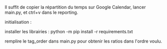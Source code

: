 Il suffit de copier la répartition du temps sur Google Calendar, lancer main.py, et ctrl+v dans le reporting.




initialisation :

installer les librairies :
python -m pip install -r requirements.txt

remplire le tag_order dans main.py pour obtenir les ratios dans l'ordre voulu.